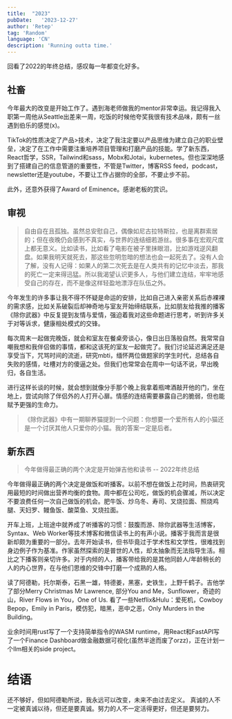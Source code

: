 ```yaml
---
title:  "2023"
pubDate:   '2023-12-27'
author: 'Retep' 
tag: 'Random'
language: 'CN'
description: 'Running outta time.'
---
```



回看了2022的年终总结，感叹每一年都变化好多。


## 社畜

今年最大的改变是开始工作了。遇到海老师做我的mentor非常幸运。我记得我入职第一周他从Seattle出差来一周，吃饭的时候他夸奖我很有技术品味，颇有一丝遇到伯乐的感觉(x)。

TikTok的性质决定了产品>技术，决定了我注定要以产品思维为建立自己的职业壁垒，决定了在工作中需要注重培养项目管理和打磨产品的技能。学了新东西，React哲学，SSR，Tailwind和sass，Mobx和Jotai，kubernetes。但也深深地感到了搭建自己的信息管道的重要性，不管是Twitter，博客RSS feed，podcast，newsletter还是youtube，不要让工作占据你的全部，不要止步不前。

此外，还意外获得了Award of Eminence。感谢老板的赏识。

<inline-wrapper>
<image-with-caption src="/images/2023-12-27-2023-conclude/poster.jpg" caption="希望不是我人生中最后一张奖状"></image-with-caption>
<image-with-caption src="/images/2023-12-27-2023-conclude/sheep.jpg" caption="在San Jose会议室里画的海老师的头像"></image-with-caption>
</inline-wrapper>




## 审视

> 自由自在且孤独。虽然总安慰自己，偶像如尼古拉特斯拉，也是离群索居的；但在夜晚仍会感到不真实，与世界的连结细若游丝。很多事在宏观尺度上都无意义。比如读书，比如看了电影在被子里抹眼泪，比如游戏逆风翻盘。如果我明天就死去，那这些忽明忽暗的想法也会一起死去了。没有人会了解，没有人记得：如果人的第二次死去是在人类共有的记忆中淡去，那我的死亡一定来得迅猛。所以我渴望认识更多人，与他们建立连结，牢牢地感受自己的存在，而不是像这样轻盈地漂浮在队伍之外。

今年发生的许多事让我不得不怀疑是命运的安排，比如自己进入亲密关系后赤裸裸的需求感，比如关系破裂后却神奇地与室友开始缔结联系，比如朋友给我推的播客《除你武器》中反复提到友情与爱情，强迫着我对这些命题进行思考，听到许多关于对等诉求，健康相处模式的交锋。

每次周末一起做完晚饭，就会和室友在餐桌旁谈心，像日出日落般自然。我常常自嘲我想和我伴侣做的事情，都和这该死的室友一起做完了。我们讨论延迟满足还是享受当下，咒骂时间的流逝，研究mbti，缅怀两位做题家的学生时代，总结各自失败的感情，吐槽对方的傻逼之处。但我们也常常会在周中一句话不说，早出晚归，各自生活。

进行这样长谈的时候，就会想到就像分手那个晚上我拿着瓶啤酒敲开他的门，坐在地上，尝试向除了伴侣外的人打开心扉。情感的连结需要暴露自己的脆弱，但也能赋予更强的生命力。

>《除你武器》中有一期聊养猫提到一个问题：你想要一个爱所有人的小猫还是一个讨厌其他人只爱你的小猫。我的答案一定是后者。

## 新东西

> 今年做得最正确的两个决定是开始弹吉他和读书 -- 2022年终总结

今年做得最正确的两个决定是做饭和听播客。以前不想在做饭上花时间，热衷研究用最短的时间做出营养均衡的食物。周中都在公司吃，做饭的机会骤减，所以决定不要浪费任何一次自己做饭的机会。肥牛饭、炒乌冬、寿司、叉烧拉面、照烧鸡腿、天妇罗、鳗鱼饭、酸菜鱼、叉烧拉面。

开车上班，上班途中就养成了听播客的习惯：鼓腹而游、除你武器等生活博客，Syntax、Web Worker等技术博客和微信读书上的有声小说。播客于我而言是很新却颇为重要的一部分。去年开始读书，但书毕竟过于学术性和文学性，很难找到身边例子作为基准。作家虽然探索的是普世的人性，却太抽象而无法指导生活。相比之下播客则亲切许多。对于内倾的人，播客带给我的是其他同龄人/年龄稍长的人的内心世界，在与他们思维的交锋中打磨一个成熟的人格。

读了阿德勒，托尔斯泰，石黑一雄，特德姜，黑塞，史铁生，上野千鹤子。吉他学了部分Merry Christmas Mr Lawrence, 部分You and Me，Sunflower，奇迹的山，River Flows in You，One of Us. 看了一些Netflix&Hulu：爱死机，Cowboy Bepop，Emily in Paris，模仿犯，暗黑，恶中之恶，Only Murders in the Building。


业余时间用rust写了一个支持简单指令的WASM runtime，用React和FastAPI写了一个Finance Dashboard做金融数据可视化(虽然半途而废了orzz)，正在计划一个llm相关的side project。



# 结语
还不够好，但如阿德勒所说，我永远可以改变，未来不由过去定义。
真诚的人不一定被真诚以待，但还是要真诚。努力的人不一定活得更好，但还是要努力。